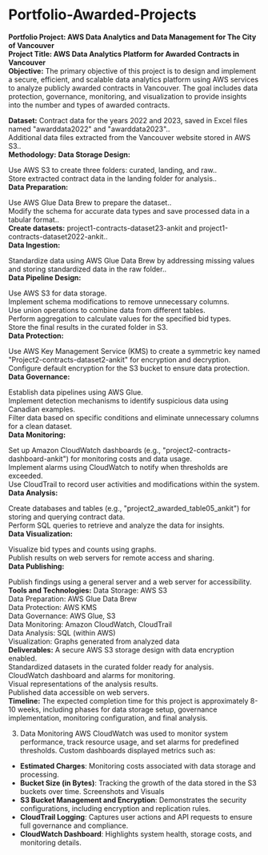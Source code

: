 # Portfolio-Awarded-Projects

**Portfolio Project: AWS Data Analytics and Data Management for The City of Vancouver**<br>
**Project Title: AWS Data Analytics Platform for Awarded Contracts in Vancouver** <br>
**Objective:**
The primary objective of this project is to design and implement a secure, efficient, and scalable data analytics platform using AWS services to analyze publicly awarded contracts in Vancouver. The goal includes data protection, governance, monitoring, and visualization to provide insights into the number and types of awarded contracts.<br>

**Dataset:**
Contract data for the years 2022 and 2023, saved in Excel files named "awarddata2022" and "awarddata2023"..<br>
Additional data files extracted from the Vancouver website stored in AWS S3..<br>
**Methodology:**
**Data Storage Design:**

Use AWS S3 to create three folders: curated, landing, and raw..<br>
Store extracted contract data in the landing folder for analysis..<br>
**Data Preparation:**

Use AWS Glue Data Brew to prepare the dataset..<br>
Modify the schema for accurate data types and save processed data in a tabular format..<br>
**Create datasets:** project1-contracts-dataset23-ankit and project1-contracts-dataset2022-ankit..<br>
**Data Ingestion:**

Standardize data using AWS Glue Data Brew by addressing missing values and storing standardized data in the raw folder..<br>
**Data Pipeline Design:**

Use AWS S3 for data storage.<br>
Implement schema modifications to remove unnecessary columns.<br>
Use union operations to combine data from different tables.<br>
Perform aggregation to calculate values for the specified bid types.<br>
Store the final results in the curated folder in S3.<br>
**Data Protection:**

Use AWS Key Management Service (KMS) to create a symmetric key named "Project2-contracts-dataset2-ankit" for encryption and decryption.<br>
Configure default encryption for the S3 bucket to ensure data protection.<br>
**Data Governance:**

Establish data pipelines using AWS Glue.<br>
Implement detection mechanisms to identify suspicious data using Canadian examples.<br>
Filter data based on specific conditions and eliminate unnecessary columns for a clean dataset.<br>
**Data Monitoring:**

Set up Amazon CloudWatch dashboards (e.g., "project2-contracts-dashboard-ankit") for monitoring costs and data usage.<br>
Implement alarms using CloudWatch to notify when thresholds are exceeded.<br>
Use CloudTrail to record user activities and modifications within the system.<br>
**Data Analysis:**

Create databases and tables (e.g., "project2_awarded_table05_ankit") for storing and querying contract data.<br>
Perform SQL queries to retrieve and analyze the data for insights.<br>
**Data Visualization:**

Visualize bid types and counts using graphs.<br>
Publish results on web servers for remote access and sharing.<br>
**Data Publishing:**

Publish findings using a general server and a web server for accessibility.<br>
**Tools and Technologies:**
Data Storage: AWS S3<br>
Data Preparation: AWS Glue Data Brew<br>
Data Protection: AWS KMS<br>
Data Governance: AWS Glue, S3<br>
Data Monitoring: Amazon CloudWatch, CloudTrail<br>
Data Analysis: SQL (within AWS)<br>
Visualization: Graphs generated from analyzed data<br>
**Deliverables:**
A secure AWS S3 storage design with data encryption enabled.<br>
Standardized datasets in the curated folder ready for analysis.<br>
CloudWatch dashboard and alarms for monitoring.<br>
Visual representations of the analysis results.<br>
Published data accessible on web servers.<br>
**Timeline:**
The expected completion time for this project is approximately 8-10 weeks, including phases for data storage setup, governance implementation, monitoring configuration, and final analysis.


3. Data Monitoring
AWS CloudWatch was used to monitor system performance, track resource usage, and set alarms for predefined thresholds. Custom dashboards displayed metrics such as:
- **Estimated Charges**: Monitoring costs associated with data storage and processing.
- **Bucket Size (in Bytes)**: Tracking the growth of the data stored in the S3 buckets over time.
Screenshots and Visuals
- **S3 Bucket Management and Encryption**: Demonstrates the security configurations, including encryption and replication rules.
- **CloudTrail Logging**: Captures user actions and API requests to ensure full governance and compliance.
- **CloudWatch Dashboard**: Highlights system health, storage costs, and monitoring details.

